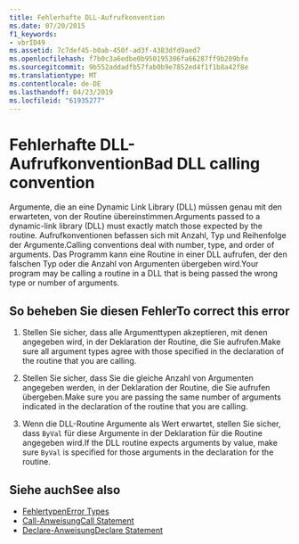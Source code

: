 ```yaml
---
title: Fehlerhafte DLL-Aufrufkonvention
ms.date: 07/20/2015
f1_keywords:
- vbrID49
ms.assetid: 7c7def45-b0ab-450f-ad3f-4383dfd9aed7
ms.openlocfilehash: f7b0c3a6edbe0b950195306fa66287ff9b209bfe
ms.sourcegitcommit: 9b552addadfb57fab0b9e7852ed4f1f1b8a42f8e
ms.translationtype: MT
ms.contentlocale: de-DE
ms.lasthandoff: 04/23/2019
ms.locfileid: "61935277"
---
```

# <a name="bad-dll-calling-convention"></a><span data-ttu-id="d74ad-102">Fehlerhafte DLL-Aufrufkonvention</span><span class="sxs-lookup"><span data-stu-id="d74ad-102">Bad DLL calling convention</span></span>
<span data-ttu-id="d74ad-103">Argumente, die an eine Dynamic Link Library (DLL) müssen genau mit den erwarteten, von der Routine übereinstimmen.</span><span class="sxs-lookup"><span data-stu-id="d74ad-103">Arguments passed to a dynamic-link library (DLL) must exactly match those expected by the routine.</span></span> <span data-ttu-id="d74ad-104">Aufrufkonventionen befassen sich mit Anzahl, Typ und Reihenfolge der Argumente.</span><span class="sxs-lookup"><span data-stu-id="d74ad-104">Calling conventions deal with number, type, and order of arguments.</span></span> <span data-ttu-id="d74ad-105">Das Programm kann eine Routine in einer DLL aufrufen, der den falschen Typ oder die Anzahl von Argumenten übergeben wird.</span><span class="sxs-lookup"><span data-stu-id="d74ad-105">Your program may be calling a routine in a DLL that is being passed the wrong type or number of arguments.</span></span>  
  
## <a name="to-correct-this-error"></a><span data-ttu-id="d74ad-106">So beheben Sie diesen Fehler</span><span class="sxs-lookup"><span data-stu-id="d74ad-106">To correct this error</span></span>  
  
1. <span data-ttu-id="d74ad-107">Stellen Sie sicher, dass alle Argumenttypen akzeptieren, mit denen angegeben wird, in der Deklaration der Routine, die Sie aufrufen.</span><span class="sxs-lookup"><span data-stu-id="d74ad-107">Make sure all argument types agree with those specified in the declaration of the routine that you are calling.</span></span>  
  
2. <span data-ttu-id="d74ad-108">Stellen Sie sicher, dass Sie die gleiche Anzahl von Argumenten angegeben werden, in der Deklaration der Routine, die Sie aufrufen übergeben.</span><span class="sxs-lookup"><span data-stu-id="d74ad-108">Make sure you are passing the same number of arguments indicated in the declaration of the routine that you are calling.</span></span>  
  
3. <span data-ttu-id="d74ad-109">Wenn die DLL-Routine Argumente als Wert erwartet, stellen Sie sicher, dass `ByVal` für diese Argumente in der Deklaration für die Routine angegeben wird.</span><span class="sxs-lookup"><span data-stu-id="d74ad-109">If the DLL routine expects arguments by value, make sure `ByVal` is specified for those arguments in the declaration for the routine.</span></span>  
  
## <a name="see-also"></a><span data-ttu-id="d74ad-110">Siehe auch</span><span class="sxs-lookup"><span data-stu-id="d74ad-110">See also</span></span>

- [<span data-ttu-id="d74ad-111">Fehlertypen</span><span class="sxs-lookup"><span data-stu-id="d74ad-111">Error Types</span></span>](../../../visual-basic/programming-guide/language-features/error-types.md)
- [<span data-ttu-id="d74ad-112">Call-Anweisung</span><span class="sxs-lookup"><span data-stu-id="d74ad-112">Call Statement</span></span>](../../../visual-basic/language-reference/statements/call-statement.md)
- [<span data-ttu-id="d74ad-113">Declare-Anweisung</span><span class="sxs-lookup"><span data-stu-id="d74ad-113">Declare Statement</span></span>](../../../visual-basic/language-reference/statements/declare-statement.md)
